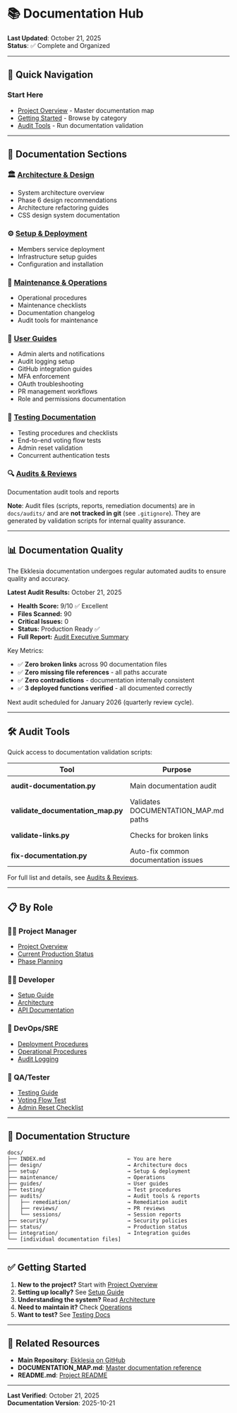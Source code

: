 # 📚 Documentation Hub

**Last Updated**: October 21, 2025  
**Status**: ✅ Complete and Organized

---

## 🚀 Quick Navigation

### Start Here
- [Project Overview](../DOCUMENTATION_MAP.md) - Master documentation map
- [Getting Started](#documentation-sections) - Browse by category
- [Audit Tools](./audits/INDEX.md) - Run documentation validation

---

## 📂 Documentation Sections

### 🏛️ [Architecture & Design](./design/INDEX.md)
- System architecture overview
- Phase 6 design recommendations
- Architecture refactoring guides
- CSS design system documentation

### ⚙️ [Setup & Deployment](./setup/INDEX.md)
- Members service deployment
- Infrastructure setup guides
- Configuration and installation

### 🔧 [Maintenance & Operations](./maintenance/INDEX.md)
- Operational procedures
- Maintenance checklists
- Documentation changelog
- Audit tools for maintenance

### 📖 [User Guides](./guides/INDEX.md)
- Admin alerts and notifications
- Audit logging setup
- GitHub integration guides
- MFA enforcement
- OAuth troubleshooting
- PR management workflows
- Role and permissions documentation

### 🧪 [Testing Documentation](./testing/INDEX.md)
- Testing procedures and checklists
- End-to-end voting flow tests
- Admin reset validation
- Concurrent authentication tests

### 🔍 [Audits & Reviews](./audits/INDEX.md)
Documentation audit tools and reports

**Note**: Audit files (scripts, reports, remediation documents) are in `docs/audits/` and are **not tracked in git** (see `.gitignore`). They are generated by validation scripts for internal quality assurance.

---

## 📊 Documentation Quality

The Ekklesia documentation undergoes regular automated audits to ensure quality and accuracy.

**Latest Audit Results:** October 21, 2025
- **Health Score:** 9/10 ✅ Excellent
- **Files Scanned:** 90
- **Critical Issues:** 0
- **Status:** Production Ready ✅
- **Full Report:** [Audit Executive Summary](audits/audit-2025-10-21/EXECUTIVE_SUMMARY.md)

Key Metrics:
- ✅ **Zero broken links** across 90 documentation files
- ✅ **Zero missing file references** - all paths accurate
- ✅ **Zero contradictions** - documentation internally consistent
- ✅ **3 deployed functions verified** - all documented correctly

Next audit scheduled for January 2026 (quarterly review cycle).

---

## 🛠️ Audit Tools

Quick access to documentation validation scripts:

| Tool | Purpose | Location |
|------|---------|----------|
| **audit-documentation.py** | Main documentation audit | Root directory |
| **validate_documentation_map.py** | Validates DOCUMENTATION_MAP.md paths | Root directory |
| **validate-links.py** | Checks for broken links | Root directory |
| **fix-documentation.py** | Auto-fix common documentation issues | Root directory |

For full list and details, see [Audits & Reviews](./audits/INDEX.md).

---

## 📋 By Role

### 👨‍💼 Project Manager
- [Project Overview](../DOCUMENTATION_MAP.md)
- [Current Production Status](./status/CURRENT_PRODUCTION_STATUS.md)
- [Phase Planning](./ARCHITECTURE_DESIGN_PHASE6.md)

### 👨‍💻 Developer
- [Setup Guide](./setup/MEMBERS_DEPLOYMENT_GUIDE.md)
- [Architecture](./design/SYSTEM_ARCHITECTURE_OVERVIEW.md)
- [API Documentation](./ARCHITECTURE_RECOMMENDATIONS.md)

### 🔐 DevOps/SRE
- [Deployment Procedures](./setup/MEMBERS_DEPLOYMENT_GUIDE.md)
- [Operational Procedures](./maintenance/OPERATIONAL_PROCEDURES.md)
- [Audit Logging](./guides/AUDIT_LOGGING.md)

### 🧪 QA/Tester
- [Testing Guide](./testing/TESTING_GUIDE.md)
- [Voting Flow Test](./testing/END_TO_END_VOTING_FLOW_TEST.md)
- [Admin Reset Checklist](./testing/ADMIN_RESET_CHECKLIST.md)

---

## 🔄 Documentation Structure

```
docs/
├── INDEX.md                          ← You are here
├── design/                           → Architecture docs
├── setup/                            → Setup & deployment
├── maintenance/                      → Operations
├── guides/                           → User guides
├── testing/                          → Test procedures
├── audits/                           → Audit tools & reports
│   ├── remediation/                  → Remediation audit
│   ├── reviews/                      → PR reviews
│   └── sessions/                     → Session reports
├── security/                         → Security policies
├── status/                           → Production status
├── integration/                      → Integration guides
└── [individual documentation files]
```

---

## ✅ Getting Started

1. **New to the project?** Start with [Project Overview](../DOCUMENTATION_MAP.md)
2. **Setting up locally?** See [Setup Guide](./setup/MEMBERS_DEPLOYMENT_GUIDE.md)
3. **Understanding the system?** Read [Architecture](./design/SYSTEM_ARCHITECTURE_OVERVIEW.md)
4. **Need to maintain it?** Check [Operations](./maintenance/OPERATIONAL_PROCEDURES.md)
5. **Want to test?** See [Testing Docs](./testing/INDEX.md)

---

## 🔗 Related Resources

- **Main Repository**: [Ekklesia on GitHub](https://github.com/sosialistaflokkurinn/ekklesia)
- **DOCUMENTATION_MAP.md**: [Master documentation reference](../DOCUMENTATION_MAP.md)
- **README.md**: [Project README](../README.md)

---

**Last Verified**: October 21, 2025  
**Documentation Version**: 2025-10-21
